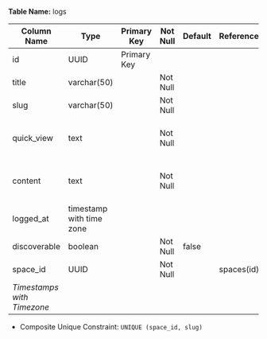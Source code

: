 **Table Name:** logs

| Column Name  | Type                     | Primary Key | Not Null | Default | References   | On Update | On Delete | Unique | Constraint             | Check                                                               |
| ------------ | ------------------------ | ----------- | -------- | ------- | ------------ | --------- | --------- | ------ | ---------------------- | ------------------------------------------------------------------- |
| id           | UUID                     | Primary Key |          |         |              |           |           |        |                        |                                                                     |
| title        | varchar(50)              |             | Not Null |         |              |           |           |        |                        |                                                                     |
| slug         | varchar(50)              |             | Not Null |         |              |           |           |        | slug_contains          | OCTET_LENGTH(slug) >= 1                                             |
| quick_view   | text                     |             | Not Null |         |              |           |           |        | quick_view_min_and_max | OCTET_LENGTH(quick_view) >= 3 AND OCTET_LENGTH(quick_view) <= 4096  |
| content      | text                     |             | Not Null |         |              |           |           |        | content_min_and_max    | OCTET_LENGTH(content) >= 3 AND OCTET_LENGTH(content) <= 61440       |
| logged_at    | timestamp with time zone |             |          |         |              |           |           |        |                        |                                                                     |
| discoverable | boolean                  |             | Not Null | false   |              |           |           |        |                        |                                                                     |
| space_id     | UUID                     |             | Not Null |         | spaces(id)   | Cascade   | Cascade   |        |                        |                                                                     |
| *Timestamps with Timezone*                                                                                                                                                                                                |

+ Composite Unique Constraint: `UNIQUE (space_id, slug)`